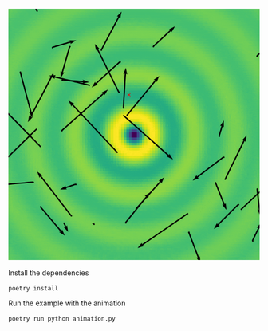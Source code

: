 ![Particles on a dropwave surface](./videos/dropwave.gif)

Install the dependencies

```
poetry install
```

Run the example with the animation

```
poetry run python animation.py
```
